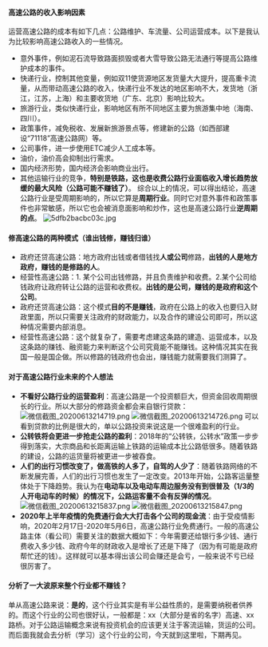 #### 高速公路的收入影响因素 
运营高速公路的成本有如下几点：公路维护、车流量、公司运营成本。以下是我认为比较影响高速公路收入的一些情况。 
- 意外事件，例如泥石流导致路面损毁或者大雪导致公路无法通行等提高公路维护成本的事件。 
- 快递行业，控制其他变量，例如双11使货源地区发货量大大提升，提高重卡流量，从而带动高速公路的收入，快递行业不发达的地区影响不大，发货地（浙江，江苏，上海）和主要收货地（广东、北京）影响比较大。 
- 旅游行业，类似快递行业，影响地区有所不同地区主要为旅游集中地（海南、四川）。 
- 政策事件，减免税收、发展新旅游景点等，修建新的公路（如西部建设“71118”高速公路网）等。 
- 公司事件，进一步使用ETC减少人工成本等。 
- 油价，油价高会抑制出行需求。 
- 国内经济形势，国内经济会影响商业出行。 
- 其他运输行业的竞争，**特别是铁路，这也是收费公路行业面临收入增长趋势放缓的最大风险（公路可能不赚钱了）**。 
综合以上的情况，可以得出结论，高速公路行业是受周期影响的，所以它算是**周期行业**。同时它对意外事件和政策事件也非常敏感，所以它也会被消息面影响和炒作，这也是高速公路行业**逆周期的点**。
![5dfb2bacbc03c.jpg](https://i.loli.net/2020/06/13/yOGk2YrDJdRSFNA.jpg)
#### 修高速公路的两种模式（谁出钱修，赚钱归谁）
- 政府还贷高速公路：地方政府出钱或者借钱找**人或公司**修路，**出钱的人是地方政府，赚钱的是修路的人**。
- 经营性高速公路：1. 某个公司出钱修路，并且负责维护和收费。2.某个公司给钱政府让政府转让公路的运营和收费权。**出钱的是公司，赚钱的是政府和这个公司**。
- 政府还贷高速公路：这个模式**目的不是赚钱**，政府在公路上的收入也要归入财政里面，所以只需要关注政府的财政能力，以及合作的建设公司即可，所以这种情况需要内部消息。
- 经营性高速公路：这个就复杂了，需要考虑建这条路的建造、运营成本，以及这条路的赚钱、融资能力来判断这个公司究竟能不能赚钱。这种情况其实在我国一般是国企做。所以修路的钱政府也会出，赚钱能力就需要我们测算了。

#### 对于高速公路行业未来的个人想法
- **不看好公路行业的运营盈利**：高速公路是一个投资额巨大，但资金回收周期很长的行业。所以大部分的修路资金都会来自银行贷款：
![微信截图_20200613214719.png](https://i.loli.net/2020/06/13/ecQnyLV4w2zAxpK.png)
![微信截图_20200613214726.png](https://i.loli.net/2020/06/13/GroITzw5iCFBYg9.png)
可以看到贷款的比例是很大的，单以公路投资来说这是一个很难盈利的行业。
- **公转铁将会更进一步抢走公路的盈利**：2018年的“公转铁，公转水”政策一步步得到落实，大宗商品和长距离运输上铁路的运输成本比公路低很多。随着铁路的建设，公路的运货量将被更进一步被吞食。
- **人们的出行习惯改变了，做高铁的人多了，自驾的人少了**：随着铁路网络的不断发展完善，人们的出行习惯也发生了一定改变。2013年开始，公路客运量整体处于下降趋势。我认为在**电动车以及电动车周边服务没有到很普及（1/3的人开电动车的时候）的情况下，公路运客量不会有反弹的情况**。
![微信截图_20200613215837.png](https://i.loli.net/2020/06/13/fVKGdBCTqw1OYQl.png)
![微信截图_20200613215847.png](https://i.loli.net/2020/06/13/8xFoJrjHzsEnNvp.png)
- **2020年上半年疫情的免费通行会大大打击各个公司的现金流**：由于受疫情影响，2020年2月17日-2020年5月6日，高速公路行业免费通行。一般的高速公路主体（看公司）需要关注的数据大概如下：今年需要还给银行多少钱、通行费收入多少钱、政府今年的财政收入是增长了还是下降了（因为有可能是政府帮忙还的钱）。这样就可以基本得出该公司会赚还是会亏，一般来说不亏已经很厉害了。

#### 分析了一大波原来整个行业都不赚钱？
单从高速公路来说：**是的**，这个行业其实是有半公益性质的，是需要纳税者供养的。而这个行业的公司也很好认，一般都是：xx（大部分是省的名字）高速、xx路桥。对于公路运输概念来说有投资机会的应该更关注于客流运输，货运的公司。而后面我就会去分析（学习）这个行业的公司，今天就到这里啦，下期再见。
